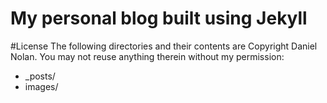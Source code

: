 # My personal blog built using Jekyll

#License
The following directories and their contents are Copyright Daniel Nolan. You may not reuse anything therein without my permission:

* _posts/
* images/